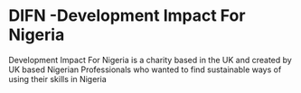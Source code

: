 # DIFN -Development Impact For Nigeria
Development Impact For Nigeria is a charity based in the UK and created by UK based Nigerian Professionals who wanted to find sustainable ways of using their skills in Nigeria
